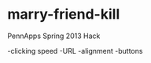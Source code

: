 marry-friend-kill
=================

PennApps Spring 2013 Hack

-clicking speed
-URL
-alignment
-buttons
